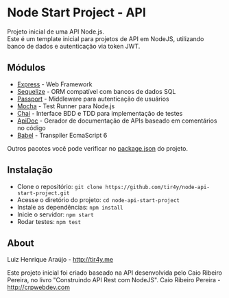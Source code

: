 # Node Start Project - API

Projeto inicial de uma API Node.js.  
Este é um template inicial para projetos de API em NodeJS, utilizando banco de dados e autenticação via token JWT.

## Módulos

* [Express](http://expressjs.com/) - Web Framework
* [Sequelize](http://docs.sequelizejs.com/en/latest/) - ORM compatível com bancos de dados SQL
* [Passport](http://passportjs.org/) - Middleware para autenticação de usuários
* [Mocha](https://mochajs.org/) - Test Runner para Node.js
* [Chai](http://chaijs.com/) - Interface BDD e TDD para implementação de testes
* [ApiDoc](http://apidocjs.com/) - Gerador de documentação de APIs baseado em comentários no código
* [Babel](https://babeljs.io/) - Transpiler EcmaScript 6

Outros pacotes você pode verificar no [package.json](https://github.com/tir4y/node-api-start-project/blob/master/package.json) do projeto.

## Instalação

* Clone o repositório: `git clone https://github.com/tir4y/node-api-start-project.git`
* Acesse o diretório do projeto: `cd node-api-start-project`
* Instale as dependências: `npm install`
* Inicie o servidor: `npm start`
* Rodar testes: `npm test`

## About

Luiz Henrique Araújo - http://tir4y.me

Este projeto inicial foi criado baseado na API desenvolvida pelo Caio Ribeiro Pereira, no livro "Construindo API Rest com NodeJS". Caio Ribeiro Pereira - http://crpwebdev.com
